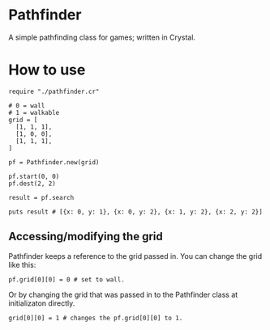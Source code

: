 # Pathfinder
A simple pathfinding class for games; written in Crystal.


# How to use

```
require "./pathfinder.cr"

# 0 = wall
# 1 = walkable
grid = [
  [1, 1, 1],
  [1, 0, 0],
  [1, 1, 1],
]

pf = Pathfinder.new(grid)

pf.start(0, 0)
pf.dest(2, 2)

result = pf.search

puts result # [{x: 0, y: 1}, {x: 0, y: 2}, {x: 1, y: 2}, {x: 2, y: 2}]
```


## Accessing/modifying the grid

Pathfinder keeps a reference to the grid passed in.
You can change the grid like this:
```
pf.grid[0][0] = 0 # set to wall.
```
Or by changing the grid that was passed in to the Pathfinder class at initializaton directly.
```
grid[0][0] = 1 # changes the pf.grid[0][0] to 1.
```
